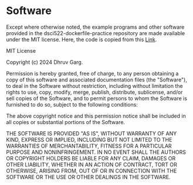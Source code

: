 # Software

Except where otherwise noted, the example programs and other software provided in the dsci522-dockerfile-practice repository are made available under the MIT license. Here, the code is copied from this [Link](https://github.com/ttimbers/dsci522-dockerfile-practice/blob/main/LICENSE.md).

MIT License

Copyright (c) 2024 Dhruv Garg.

Permission is hereby granted, free of charge, to any person obtaining a copy of this software and associated documentation files (the "Software"), to deal in the Software without restriction, including without limitation the rights to use, copy, modify, merge, publish, distribute, sublicense, and/or sell copies of the Software, and to permit persons to whom the Software is furnished to do so, subject to the following conditions:

The above copyright notice and this permission notice shall be included in all copies or substantial portions of the Software.

THE SOFTWARE IS PROVIDED "AS IS", WITHOUT WARRANTY OF ANY KIND, EXPRESS OR IMPLIED, INCLUDING BUT NOT LIMITED TO THE WARRANTIES OF MERCHANTABILITY, FITNESS FOR A PARTICULAR PURPOSE AND NONINFRINGEMENT. IN NO EVENT SHALL THE AUTHORS OR COPYRIGHT HOLDERS BE LIABLE FOR ANY CLAIM, DAMAGES OR OTHER LIABILITY, WHETHER IN AN ACTION OF CONTRACT, TORT OR OTHERWISE, ARISING FROM, OUT OF OR IN CONNECTION WITH THE SOFTWARE OR THE USE OR OTHER DEALINGS IN THE SOFTWARE.
